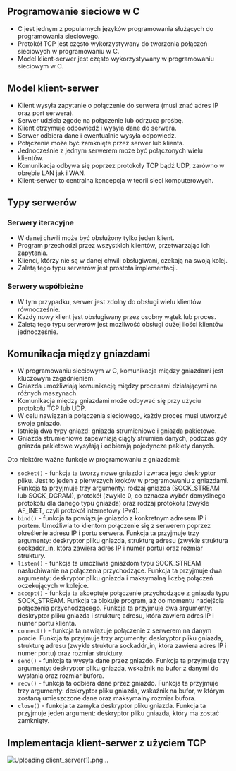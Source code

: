 ## Programowanie sieciowe w C

* C jest jednym z popularnych języków programowania służących do programowania sieciowego.
* Protokół TCP jest często wykorzystywany do tworzenia połączeń sieciowych w programowaniu w C.
* Model klient-serwer jest często wykorzystywany w programowaniu sieciowym w C.

## Model klient-serwer

* Klient wysyła zapytanie o połączenie do serwera (musi znać adres IP oraz port serwera).
* Serwer udziela zgodę na połączenie lub odrzuca prośbę.
* Klient otrzymuje odpowiedź i wysyła dane do serwera.
* Serwer odbiera dane i ewentualnie wysyła odpowiedź.
* Połączenie może być zamknięte przez serwer lub klienta.
* Jednocześnie z jednym serwerem może być połączonych wielu klientów.
* Komunikacja odbywa się poprzez protokoły TCP bądź UDP, zarówno w obrębie LAN jak i WAN.
* Klient-serwer to centralna koncepcja w teorii sieci komputerowych.

## Typy serwerów

### Serwery iteracyjne

* W danej chwili może być obsłużony tylko jeden klient.
* Program przechodzi przez wszystkich klientów, przetwarzając ich zapytania.
* Klienci, którzy nie są w danej chwili obsługiwani, czekają na swoją kolej.
* Zaletą tego typu serwerów jest prostota implementacji.

### Serwery współbieżne

* W tym przypadku, serwer jest zdolny do obsługi wielu klientów równocześnie.
* Każdy nowy klient jest obsługiwany przez osobny wątek lub proces.
* Zaletą tego typu serwerów jest możliwość obsługi dużej ilości klientów jednocześnie.

## Komunikacja między gniazdami

* W programowaniu sieciowym w C, komunikacja między gniazdami jest kluczowym zagadnieniem.
* Gniazda umożliwiają komunikację między procesami działającymi na różnych maszynach.
* Komunikacja między gniazdami może odbywać się przy użyciu protokołu TCP lub UDP.
* W celu nawiązania połączenia sieciowego, każdy proces musi utworzyć swoje gniazdo.
* Istnieją dwa typy gniazd: gniazda strumieniowe i gniazda pakietowe.
* Gniazda strumieniowe zapewniają ciągły strumień danych, podczas gdy gniazda pakietowe wysyłają i odbierają pojedyncze pakiety danych.

Oto niektóre ważne funkcje w programowaniu z gniazdami:

* `socket()` - funkcja ta tworzy nowe gniazdo i zwraca jego deskryptor pliku. Jest to jeden z pierwszych kroków w programowaniu z gniazdami. Funkcja ta przyjmuje trzy argumenty: rodzaj gniazda (SOCK_STREAM lub SOCK_DGRAM), protokół (zwykle 0, co oznacza wybór domyślnego protokołu dla danego typu gniazda) oraz rodzaj protokołu (zwykle AF_INET, czyli protokół internetowy IPv4).
* `bind()` - funkcja ta powiązuje gniazdo z konkretnym adresem IP i portem. Umożliwia to klientom połączenie się z serwerem poprzez określenie adresu IP i portu serwera. Funkcja ta przyjmuje trzy argumenty: deskryptor pliku gniazda, strukturę adresu (zwykle struktura sockaddr_in, która zawiera adres IP i numer portu) oraz rozmiar struktury.
* `listen()` - funkcja ta umożliwia gniazdom typu SOCK_STREAM nasłuchiwanie na połączenia przychodzące. Funkcja ta przyjmuje dwa argumenty: deskryptor pliku gniazda i maksymalną liczbę połączeń oczekujących w kolejce.
* `accept()` - funkcja ta akceptuje połączenie przychodzące z gniazda typu SOCK_STREAM. Funkcja ta blokuje program, aż do momentu nadejścia połączenia przychodzącego. Funkcja ta przyjmuje dwa argumenty: deskryptor pliku gniazda i strukturę adresu, która zawiera adres IP i numer portu klienta.
* `connect()` - funkcja ta nawiązuje połączenie z serwerem na danym porcie. Funkcja ta przyjmuje trzy argumenty: deskryptor pliku gniazda, strukturę adresu (zwykle struktura sockaddr_in, która zawiera adres IP i numer portu) oraz rozmiar struktury.
* `send()` - funkcja ta wysyła dane przez gniazdo. Funkcja ta przyjmuje trzy argumenty: deskryptor pliku gniazda, wskaźnik na bufor z danymi do wysłania oraz rozmiar bufora.
* `recv()` - funkcja ta odbiera dane przez gniazdo. Funkcja ta przyjmuje trzy argumenty: deskryptor pliku gniazda, wskaźnik na bufor, w którym zostaną umieszczone dane oraz maksymalny rozmiar bufora.
* `close()` - funkcja ta zamyka deskryptor pliku gniazda. Funkcja ta przyjmuje jeden argument: deskryptor pliku gniazda, który ma zostać zamknięty.

## Implementacja klient-serwer z użyciem TCP

![Uploading client_server(1).png…]()
